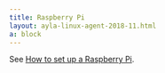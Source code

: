 ```yaml
---
title: Raspberry Pi
layout: ayla-linux-agent-2018-11.html
a: block
---
```


See [How to set up a Raspberry Pi](/blog/how-to-set-up-a-raspberry-pi/).
